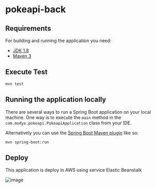 # pokeapi-back

## Requirements

For building and running the application you need:
- [JDK 1.8](http://www.oracle.com/technetwork/java/javase/downloads/jdk8-downloads-2133151.html)
- [Maven 3](https://maven.apache.org)

## Execute Test
```shell
mvn test
```

## Running the application locally

There are several ways to run a Spring Boot application on your local machine. One way is to execute the `main` method in the `com.modyo.pokeapi.PokeapiApplication` class from your IDE.

Alternatively you can use the [Spring Boot Maven plugin](https://docs.spring.io/spring-boot/docs/current/reference/html/build-tool-plugins-maven-plugin.html) like so:

```shell
mvn spring-boot:run
```


## Deploy
This application is deploy in AWS using service Elastic Beanstalk

![image](https://user-images.githubusercontent.com/53587500/179534332-2f799d69-adaa-4be6-87f6-f37f5411772f.png)
